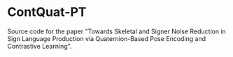 # ContQuat-PT
Source code for the paper "Towards Skeletal and Signer Noise Reduction in Sign Language Production via Quaternion-Based Pose Encoding and Contrastive Learning".
